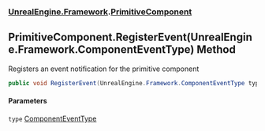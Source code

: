 ### [UnrealEngine.Framework](./UnrealEngine-Framework.md 'UnrealEngine.Framework').[PrimitiveComponent](./PrimitiveComponent.md 'UnrealEngine.Framework.PrimitiveComponent')
## PrimitiveComponent.RegisterEvent(UnrealEngine.Framework.ComponentEventType) Method
Registers an event notification for the primitive component  
```csharp
public void RegisterEvent(UnrealEngine.Framework.ComponentEventType type);
```
#### Parameters
<a name='UnrealEngine-Framework-PrimitiveComponent-RegisterEvent(UnrealEngine-Framework-ComponentEventType)-type'></a>
`type` [ComponentEventType](./ComponentEventType.md 'UnrealEngine.Framework.ComponentEventType')  
  
